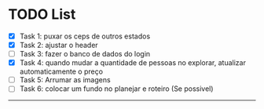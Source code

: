 # TODO List

- [X] Task 1: puxar os ceps de outros estados
- [X] Task 2: ajustar o header 
- [ ] Task 3: fazer o banco de dados do login
- [X] Task 4: quando mudar a quantidade de pessoas no explorar, atualizar automaticamente o preço
- [ ] Task 5: Arrumar as imagens
- [ ] Task 6: colocar um fundo no planejar e roteiro (Se possivel)

---

